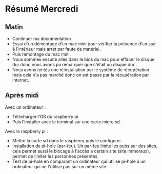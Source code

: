 # Résumé Mercredi 

## Matin

- Continuer ma documentation 
- Essai d'un démontage d'un mac mini pour vérifier la présence d'un ssd à l'intérieur mais arret par faute de matériel.
- Puis remontage du mac mini.
- Nous sommes ensuite allés dans le bios du mac pour éffacer le disque dur donc nous avons pu remarquer que c'était un disque dur .
- Nous avons tentés une réinstallation par le système de récupération mais cela n'a pas marché donc on est passé par la récupération par internet.

## Après midi 

Avec un ordinateur :

- Télécharger l'OS du raspberry pi.
- Puis l'installer avec le terminal sur une carte micro sd.

Avec le raspberry pi :
- Mettre la carte sd dans le raspberry puis le configurer.
- Installation de pi-hole (par-feu). Un par-feu limite les pubs sur des sites, cela permet aussi le blocage à l'accès a certain site (site immoraux), permet de limiter les personnes présentes.
- Test de pi-hole en comparant un ordinateur qui utilise pi-hole à un ordinateur qui ne l'utilise pas sur un même site.